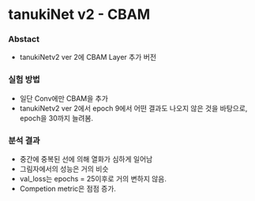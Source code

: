 # tanukiNet v2 - CBAM

### Abstact
- tanukiNetv2 ver 2에 CBAM Layer 추가 버전

### 실험 방법
- 일단 Conv에만 CBAM을 추가
- tanukiNetv2 ver 2에서 epoch 9에서 어떤 결과도 나오지 않은 것을 바탕으로, epoch을 30까지 늘려봄.

### 분석 결과
- 중간에 중복된 선에 의해 열화가 심하게 일어남
- 그림자에서의 성능은 거의 비슷
- val_loss는 epochs = 25이후로 거의 변하지 않음.
- Competion metric은 점점 증가.